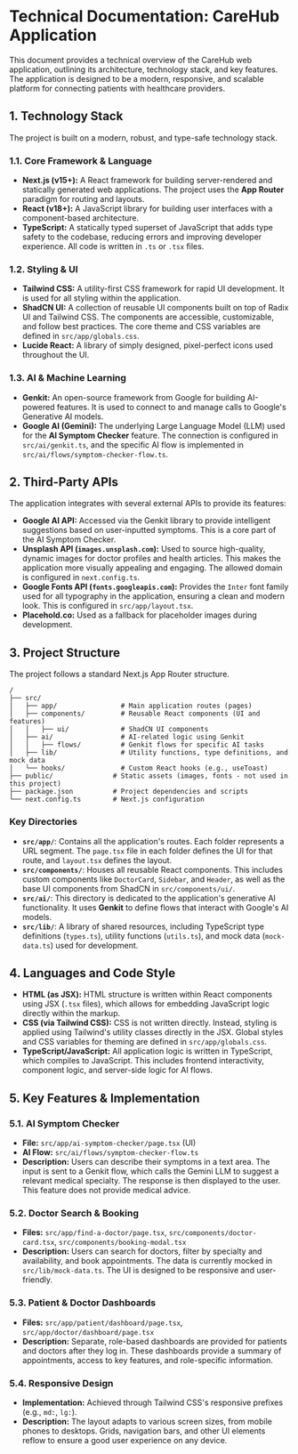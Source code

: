 # Technical Documentation: CareHub Application

This document provides a technical overview of the CareHub web application, outlining its architecture, technology stack, and key features. The application is designed to be a modern, responsive, and scalable platform for connecting patients with healthcare providers.

## 1. Technology Stack

The project is built on a modern, robust, and type-safe technology stack.

### 1.1. Core Framework & Language
- **Next.js (v15+):** A React framework for building server-rendered and statically generated web applications. The project uses the **App Router** paradigm for routing and layouts.
- **React (v18+):** A JavaScript library for building user interfaces with a component-based architecture.
- **TypeScript:** A statically typed superset of JavaScript that adds type safety to the codebase, reducing errors and improving developer experience. All code is written in `.ts` or `.tsx` files.

### 1.2. Styling & UI
- **Tailwind CSS:** A utility-first CSS framework for rapid UI development. It is used for all styling within the application.
- **ShadCN UI:** A collection of reusable UI components built on top of Radix UI and Tailwind CSS. The components are accessible, customizable, and follow best practices. The core theme and CSS variables are defined in `src/app/globals.css`.
- **Lucide React:** A library of simply designed, pixel-perfect icons used throughout the UI.

### 1.3. AI & Machine Learning
- **Genkit:** An open-source framework from Google for building AI-powered features. It is used to connect to and manage calls to Google's Generative AI models.
- **Google AI (Gemini):** The underlying Large Language Model (LLM) used for the **AI Symptom Checker** feature. The connection is configured in `src/ai/genkit.ts`, and the specific AI flow is implemented in `src/ai/flows/symptom-checker-flow.ts`.

## 2. Third-Party APIs

The application integrates with several external APIs to provide its features:

- **Google AI API:** Accessed via the Genkit library to provide intelligent suggestions based on user-inputted symptoms. This is a core part of the AI Symptom Checker.
- **Unsplash API (`images.unsplash.com`):** Used to source high-quality, dynamic images for doctor profiles and health articles. This makes the application more visually appealing and engaging. The allowed domain is configured in `next.config.ts`.
- **Google Fonts API (`fonts.googleapis.com`):** Provides the `Inter` font family used for all typography in the application, ensuring a clean and modern look. This is configured in `src/app/layout.tsx`.
- **Placehold.co:** Used as a fallback for placeholder images during development.

## 3. Project Structure

The project follows a standard Next.js App Router structure.

```
/
├── src/
│   ├── app/                # Main application routes (pages)
│   ├── components/         # Reusable React components (UI and features)
│   │   ├── ui/             # ShadCN UI components
│   ├── ai/                 # AI-related logic using Genkit
│   │   ├── flows/          # Genkit flows for specific AI tasks
│   ├── lib/                # Utility functions, type definitions, and mock data
│   └── hooks/              # Custom React hooks (e.g., useToast)
├── public/               # Static assets (images, fonts - not used in this project)
├── package.json          # Project dependencies and scripts
└── next.config.ts        # Next.js configuration
```

### Key Directories
- **`src/app/`**: Contains all the application's routes. Each folder represents a URL segment. The `page.tsx` file in each folder defines the UI for that route, and `layout.tsx` defines the layout.
- **`src/components/`**: Houses all reusable React components. This includes custom components like `DoctorCard`, `Sidebar`, and `Header`, as well as the base UI components from ShadCN in `src/components/ui/`.
- **`src/ai/`**: This directory is dedicated to the application's generative AI functionality. It uses **Genkit** to define flows that interact with Google's AI models.
- **`src/lib/`**: A library of shared resources, including TypeScript type definitions (`types.ts`), utility functions (`utils.ts`), and mock data (`mock-data.ts`) used for development.

## 4. Languages and Code Style

- **HTML (as JSX):** HTML structure is written within React components using JSX (`.tsx` files), which allows for embedding JavaScript logic directly within the markup.
- **CSS (via Tailwind CSS):** CSS is not written directly. Instead, styling is applied using Tailwind's utility classes directly in the JSX. Global styles and CSS variables for theming are defined in `src/app/globals.css`.
- **TypeScript/JavaScript:** All application logic is written in TypeScript, which compiles to JavaScript. This includes frontend interactivity, component logic, and server-side logic for AI flows.

## 5. Key Features & Implementation

### 5.1. AI Symptom Checker
- **File:** `src/app/ai-symptom-checker/page.tsx` (UI)
- **AI Flow:** `src/ai/flows/symptom-checker-flow.ts`
- **Description:** Users can describe their symptoms in a text area. The input is sent to a Genkit flow, which calls the Gemini LLM to suggest a relevant medical specialty. The response is then displayed to the user. This feature does not provide medical advice.

### 5.2. Doctor Search & Booking
- **Files:** `src/app/find-a-doctor/page.tsx`, `src/components/doctor-card.tsx`, `src/components/booking-modal.tsx`
- **Description:** Users can search for doctors, filter by specialty and availability, and book appointments. The data is currently mocked in `src/lib/mock-data.ts`. The UI is designed to be responsive and user-friendly.

### 5.3. Patient & Doctor Dashboards
- **Files:** `src/app/patient/dashboard/page.tsx`, `src/app/doctor/dashboard/page.tsx`
- **Description:** Separate, role-based dashboards are provided for patients and doctors after they log in. These dashboards provide a summary of appointments, access to key features, and role-specific information.

### 5.4. Responsive Design
- **Implementation:** Achieved through Tailwind CSS's responsive prefixes (e.g., `md:`, `lg:`).
- **Description:** The layout adapts to various screen sizes, from mobile phones to desktops. Grids, navigation bars, and other UI elements reflow to ensure a good user experience on any device.

